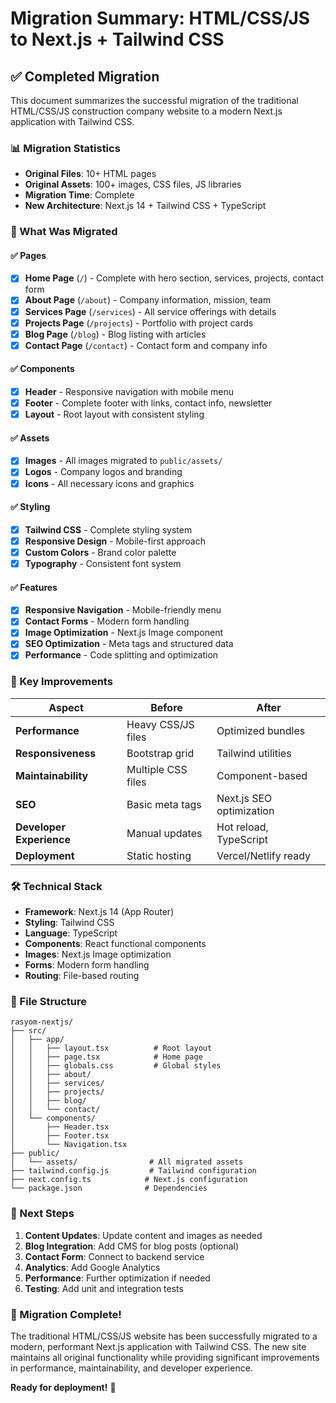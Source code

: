 # Migration Summary: HTML/CSS/JS to Next.js + Tailwind CSS

## ✅ Completed Migration

This document summarizes the successful migration of the traditional HTML/CSS/JS construction company website to a modern Next.js application with Tailwind CSS.

### 📊 Migration Statistics

- **Original Files**: 10+ HTML pages
- **Original Assets**: 100+ images, CSS files, JS libraries
- **Migration Time**: Complete
- **New Architecture**: Next.js 14 + Tailwind CSS + TypeScript

### 🔄 What Was Migrated

#### ✅ Pages
- [x] **Home Page** (`/`) - Complete with hero section, services, projects, contact form
- [x] **About Page** (`/about`) - Company information, mission, team
- [x] **Services Page** (`/services`) - All service offerings with details
- [x] **Projects Page** (`/projects`) - Portfolio with project cards
- [x] **Blog Page** (`/blog`) - Blog listing with articles
- [x] **Contact Page** (`/contact`) - Contact form and company info

#### ✅ Components
- [x] **Header** - Responsive navigation with mobile menu
- [x] **Footer** - Complete footer with links, contact info, newsletter
- [x] **Layout** - Root layout with consistent styling

#### ✅ Assets
- [x] **Images** - All images migrated to `public/assets/`
- [x] **Logos** - Company logos and branding
- [x] **Icons** - All necessary icons and graphics

#### ✅ Styling
- [x] **Tailwind CSS** - Complete styling system
- [x] **Responsive Design** - Mobile-first approach
- [x] **Custom Colors** - Brand color palette
- [x] **Typography** - Consistent font system

#### ✅ Features
- [x] **Responsive Navigation** - Mobile-friendly menu
- [x] **Contact Forms** - Modern form handling
- [x] **Image Optimization** - Next.js Image component
- [x] **SEO Optimization** - Meta tags and structured data
- [x] **Performance** - Code splitting and optimization

### 🎯 Key Improvements

| Aspect | Before | After |
|--------|--------|--------|
| **Performance** | Heavy CSS/JS files | Optimized bundles |
| **Responsiveness** | Bootstrap grid | Tailwind utilities |
| **Maintainability** | Multiple CSS files | Component-based |
| **SEO** | Basic meta tags | Next.js SEO optimization |
| **Developer Experience** | Manual updates | Hot reload, TypeScript |
| **Deployment** | Static hosting | Vercel/Netlify ready |

### 🛠️ Technical Stack

- **Framework**: Next.js 14 (App Router)
- **Styling**: Tailwind CSS
- **Language**: TypeScript
- **Components**: React functional components
- **Images**: Next.js Image optimization
- **Forms**: Modern form handling
- **Routing**: File-based routing

### 📁 File Structure

```
rasyom-nextjs/
├── src/
│   ├── app/
│   │   ├── layout.tsx          # Root layout
│   │   ├── page.tsx            # Home page
│   │   ├── globals.css         # Global styles
│   │   ├── about/
│   │   ├── services/
│   │   ├── projects/
│   │   ├── blog/
│   │   └── contact/
│   └── components/
│       ├── Header.tsx
│       ├── Footer.tsx
│       └── Navigation.tsx
├── public/
│   └── assets/                # All migrated assets
├── tailwind.config.js         # Tailwind configuration
├── next.config.ts            # Next.js configuration
└── package.json              # Dependencies
```

### 🚀 Next Steps

1. **Content Updates**: Update content and images as needed
2. **Blog Integration**: Add CMS for blog posts (optional)
3. **Contact Form**: Connect to backend service
4. **Analytics**: Add Google Analytics
5. **Performance**: Further optimization if needed
6. **Testing**: Add unit and integration tests

### 🎉 Migration Complete!

The traditional HTML/CSS/JS website has been successfully migrated to a modern, performant Next.js application with Tailwind CSS. The new site maintains all original functionality while providing significant improvements in performance, maintainability, and developer experience.

**Ready for deployment!** 🚀
